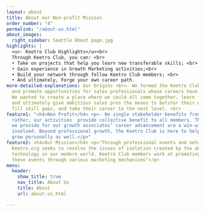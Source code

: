 ```yaml
---
layout: about
title: About our Non-profit Mission
order_number: "4"
permalink: "/about-us.html"
about_images:
  right_sidebar: Seattle About page.jpg
highlights: |
  <u>- Keetro Club Highlights</u><br>
  Through Keetro Club, you can: <br>
  • Take on projects that help you learn new transferable skills; <br>
  • Gain experience in Growth Marketing activities;<br>
  • Build your network through fellow Keetro Club members; <br>
  • And ultimately, Forge your own career path.
more-detailed-explanations: Our Origins <br>- We formed the Keetro Club to provide
  and promote opportunities for sales professionals whose careers have become stagnant.
  We wanted to create a place where we could all come together, learn from each other,
  and ultimately give ambitious sales pros the means to bolster their marketing credentials,
  fill skill gaps, and take their career to the next level. <br>
feature1: "<h4>Non Profit</h4> <p>- No single stakeholder benefits from Keetro Club;
  rather, our activities  provide collective benefit to all members. The opportunities
  we provide for our growth associates’ career advancement are a win-win for everyone
  involved. Beyond professional growth, the Keetro Club is here to help our members
  grow personally as well.</p>"
feature2: <h4>Our Mission</h4> <p>"Through professional events and networking opportunities,
  Keetro.org seeks to resolve the issues of isolation created by the abundance of
  technology in our modern world. Keetro Club members work at promoting and propagating
  these events through various marketing mechanisms"</p>
menu:
  header:
    show_title: true
    nav_title: About Us
    title: About
    url: about-us.html

---
```

